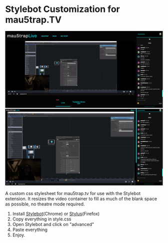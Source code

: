 # Stylebot Customization for mau5trap.TV

![Before](https://github.com/emerysteele/stylebot-customization-mau5trap.tv/blob/master/screenshot-before.png?raw=true)
![After](https://github.com/emerysteele/stylebot-customization-mau5trap.tv/blob/master/screenshot-after.png?raw=true)

A custom css stylesheet for mau5trap.tv for use with the Stylebot extension. It resizes the video container to fill as much of the blank space as possible, no theatre mode required.

1. Install [Stylebot](https://chrome.google.com/webstore/detail/stylebot/oiaejidbmkiecgbjeifoejpgmdaleoha)\(Chrome\) or [Stylus](https://addons.mozilla.org/en-US/firefox/addon/styl-us)\(Firefox\)
2. Copy everything in style.css
3. Open Stylebot and click on "advanced"
4. Paste everything
5. Enjoy.

